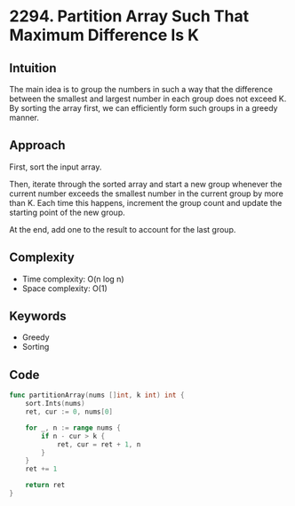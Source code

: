 # 2294. Partition Array Such That Maximum Difference Is K

## Intuition

The main idea is to group the numbers in such a way that the difference between the smallest and largest number in each group does not exceed K. By sorting the array first, we can efficiently form such groups in a greedy manner.

## Approach

First, sort the input array.

Then, iterate through the sorted array and start a new group whenever the current number exceeds the smallest number in the current group by more than K. Each time this happens, increment the group count and update the starting point of the new group.

At the end, add one to the result to account for the last group.

## Complexity

- Time complexity: O(n log n)
- Space complexity: O(1)

## Keywords

- Greedy
- Sorting

## Code

```go
func partitionArray(nums []int, k int) int {
    sort.Ints(nums)
    ret, cur := 0, nums[0]

    for _, n := range nums {
        if n - cur > k {
            ret, cur = ret + 1, n
        }
    }
    ret += 1

    return ret
}
```
